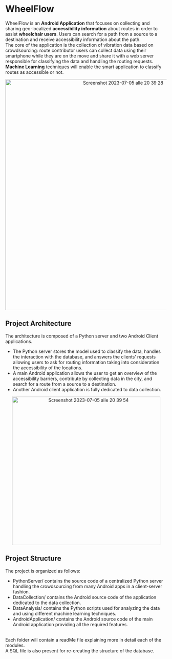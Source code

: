 # WheelFlow 
WheelFlow is an **Android Application** that focuses on collecting and sharing geo-localized **accessibility information** about routes in order to assist **wheelchair users**. 
Users can search for a path from a source to a destination and receive accessibility information about the path.
<br>
The core of the application is the collection of vibration data based on crowdsourcing: route contributor users can collect data using their smartphone while they are on the move and share it with a web server responsible for classifying the data and handling the routing requests.<br>
**Machine Learning** techniques will enable the smart application to classify routes as accessible or not.
<p align="center"><img width="720" alt="Screenshot 2023-07-05 alle 20 39 28" src="https://github.com/terranovaa/WheelFlow/assets/61695945/94717edc-13b6-4f4b-9564-3fc1ecf4ae6f"></p>

 ## Project Architecture
 The architecture is composed of a Python server and two Android Client applications.
 <ul>
  <li>The Python server stores the model used to classify the data, handles the interaction with the database, and answers the clients’ requests allowing users to ask for routing information taking into consideration the accessibility of the locations.</li>
  <li>A main Android application allows the user to get an overview of the accessibility barriers, contribute by collecting data in the city, and search for a route from a source to a destination.</li>
  <li>Another Android client application is fully dedicated to data collection.</li>
 </ul>
<p align="center"><img width="463" alt="Screenshot 2023-07-05 alle 20 39 54" src="https://github.com/terranovaa/WheelFlow/assets/61695945/820daf3a-c2a4-45b5-a9b0-39036b37b138"></p>

## Project Structure
The project is organized as follows:
- PythonServer/ contains the source code of a centralized Python server handling the crowdsourcing from many Android apps in a client-server fashion.
- DataCollection/ contains the Android source code of the application dedicated to the data collection.
- DataAnalysis/ contains the Python scripts used for analyzing the data and using different machine learning techniques.
- AndroidApplication/ contains the Android source code of the main Android application providing all the required features.
<br>
Each folder will contain a readMe file explaining more in detail each of the modules.
<br>A SQL file is also present for re-creating the structure of the database.
